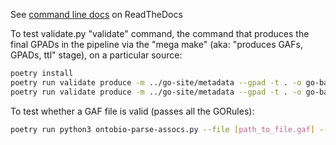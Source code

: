 See [command line docs](http://ontobio.readthedocs.io/en/latest/commandline.html#commandline) on ReadTheDocs

To test validate.py "validate" command, the command that produces the final GPADs in the pipeline via the "mega make" 
(aka: "produces GAFs, GPADs, ttl" stage), on a particular source:

```bash
poetry install
poetry run validate produce -m ../go-site/metadata --gpad -t . -o go-basic.json --base-download-url "http://skyhook.berkeleybop.org/[PIPELINE_BRANCH_NAME]/" --only-dataset mgi MGI
poetry run validate produce -m ../go-site/metadata --gpad -t . -o go-basic.json --base-download-url "http://skyhook.berkeleybop.org/[PIPELINE_BRANCH_NAME]/" --only-dataset goa_chicken goa
```


To test whether a GAF file is valid (passes all the GORules):
```bash
poetry run python3 ontobio-parse-assocs.py --file [path_to_file.gaf] --format GAF -o mgi_valid.gaf --report-md mgi.report.md -r [path_to_go.json] -l all validate
```